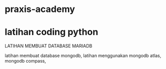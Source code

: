 # praxis-academy
# latihan coding python 


LATIHAN MEMBUAT DATABASE MARIADB

latihan membuat database mongodb,
latihan menggunakan mongodb atlas, 
mongodb compass,


